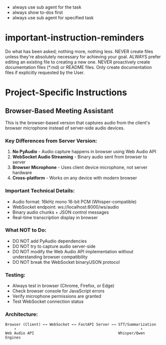 - always use sub agent for the task
- always show to-dos first
- always use sub agent for specified task

# important-instruction-reminders
Do what has been asked; nothing more, nothing less.
NEVER create files unless they're absolutely necessary for achieving your goal.
ALWAYS prefer editing an existing file to creating a new one.
NEVER proactively create documentation files (*.md) or README files. Only create documentation files if explicitly requested by the User.

# Project-Specific Instructions

## Browser-Based Meeting Assistant
This is the browser-based version that captures audio from the client's browser microphone instead of server-side audio devices.

### Key Differences from Server Version:
1. **No PyAudio** - Audio capture happens in browser using Web Audio API
2. **WebSocket Audio Streaming** - Binary audio sent from browser to server
3. **Browser Microphone** - Uses client device microphone, not server hardware
4. **Cross-platform** - Works on any device with modern browser

### Important Technical Details:
- Audio format: 16kHz mono 16-bit PCM (Whisper-compatible)
- WebSocket endpoint: ws://localhost:8000/ws/audio
- Binary audio chunks + JSON control messages
- Real-time transcription display in browser

### What NOT to Do:
- DO NOT add PyAudio dependencies
- DO NOT try to capture audio server-side
- DO NOT modify the Web Audio API implementation without understanding browser compatibility
- DO NOT break the WebSocket binary/JSON protocol

### Testing:
- Always test in browser (Chrome, Firefox, or Edge)
- Check browser console for JavaScript errors
- Verify microphone permissions are granted
- Test WebSocket connection status

### Architecture:
```
Browser (Client) ←→ WebSocket ←→ FastAPI Server ←→ STT/Summarization
    ↑                                                        ↑
Web Audio API                                      Whisper/Qwen Engines
```

